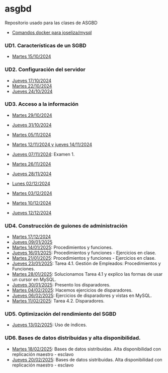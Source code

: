 # asgbd
Repositorio usado para las clases de ASGBD

- [Comandos docker para joseliza/mysql](/Documents/UD2/Comandos%20docker%20para%20MySQL.md)

### UD1. Características de un SGBD
- [Martes 15/10/2024](/Schedule/UD2/Martes%2015-10-2024.md)

### UD2. Configuración del servidor
- [Jueves 17/10/2024](/Schedule/UD2/Jueves%2017-10-2024.md)
- [Martes 22/10/2024](/Schedule/UD2/Martes%2022-10-2024.md)
- [Jueves 24/10/2024](/Schedule/UD2/Jueves%2024-10-2024.md)

### UD3. Acceso a la información
- [Martes 29/10/2024](/Schedule/UD3/Martes%2029-10-2024.md)
- [Jueves 31/10/2024](/Schedule/UD3/Jueves%2031-10-2024.md)
- [Martes 05/11/2024](/Schedule/UD3/Martes%2005-11-2024.md)
- [Martes 12/11/2024 y jueves 14/11/2024](/Schedule/UD3/Martes%2012-11-2024%20y%20jueves%2014-11-2024.md)

- [Jueves 07/11/2024](/Schedule/UD3/Jueves%2007-11-2024.md): Examen 1.
- [Martes 26/11/2024](/Schedule/UD3/Martes%2026-11-2024.md)
- [Jueves 28/11/2024](/Schedule/UD3/Jueves%2028-11-2024.md)
- [Lunes 02/12/2024](/Schedule/UD3/Lunes%2002-12-2024.md)
- [Martes 03/12/2024](/Schedule/UD3/Martes%2003-12-2024.md)
- [Martes 10/12/2024](/Schedule/UD3/Martes%2010-12-2024.md)
- [Jueves 12/12/2024](/Schedule/UD3/Jueves%2012-12-2024.md)

### UD4. Construcción de guiones de administración

- [Martes 17/12/2024](/Schedule/UD4/Martes%2017-12-2024.md)
- [Jueves 09/01/2025](/Schedule/UD4/Jueves%2009-01-2025.md)
- [Martes 14/01/2025](/Schedule/UD4/Martes%2014-01-2025.md): Procedimientos y funciones.
- [Jueves 16/01/2025](/Schedule/UD4/Jueves%2016-01-2025.md): Procedimientos y funciones - Ejercicios en clase.
- [Martes 21/01/2025](/Schedule/UD4/Martes%2021-01-2025.md): Procedimientos y funciones - Ejercicios en clase.
- [Jueves 23/01/2025](/Schedule/UD4/Jueves%2023-01-2025.md): Tarea 4.1. Gestión de Empleados: Procedimientos y Funciones.
- [Martes 28/01/2025](/Schedule/UD4/Martes%2028-01-2025.md): Solucionamos Tarea 4.1 y explico las formas de usar un cursor en MySQL.
- [Jueves 30/01/2025](/Schedule/UD4/Jueves%2030-01-2025.md): Presento los disparadores.
- [Martes 04/02/2025](/Schedule/UD4/Martes%2004-02-2025.md): Hacemos ejercicios de disparadores.
- [Jueves 06/02/2025](/Schedule/UD4/Jueves%2006-02-2025.md): Ejercicios de disparadores y vistas en MySQL.
- [Martes 11/02/2025](/Schedule/UD4/Martes%2011-02-2024.md): Tarea 4.2. Disparadores.

### UD5. Optimización del rendimiento del SGBD

- [Jueves 13/02/2025](/Schedule/UD5/Jueves%2013-02-2025.md): Uso de índices.

### UD6. Bases de datos distribuidas y alta disponibilidad.

- [Martes 18/02/2025](/Schedule/UD6/Martes%2018-02-2025.md): Bases de datos sistribuidas. Alta disponibilidad con replicación maestro - esclavo
- [Jueves 20/02/2025](/Schedule/UD6/Jueves%2020-02-2025.md): Bases de datos sistribuidas. Alta disponibilidad con replicación maestro - esclavo